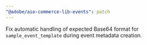 ```yaml
---
"@adobe/aio-commerce-lib-events": patch
---
```


Fix automatic handling of expected Base64 format for `sample_event_template` during event metadata creation.
